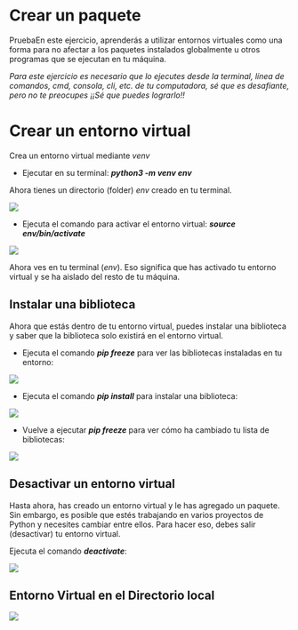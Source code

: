#   Crear un paquete
PruebaEn este ejercicio, aprenderás a utilizar entornos virtuales como una forma para no afectar a los paquetes instalados globalmente u otros programas que se ejecutan en tu máquina.

*Para este ejercicio es necesario que lo ejecutes desde la terminal, línea de comandos, cmd, consola, cli, etc. de tu computadora, sé que es desafíante, pero no te preocupes ¡¡Sé que puedes lograrlo!!*

# Crear un entorno virtual

Crea un entorno virtual mediante *venv*

- Ejecutar en su terminal: *__python3 -m venv env__*

Ahora tienes un directorio (folder) *env* creado en tu terminal.

<image src="https://github.com/josuevelaz/Katas-Launch-X/blob/josuevelaz-patch-1/Imagenes/Imagen%201.JPG">

- Ejecuta el comando para activar el entorno virtual: *__source env/bin/activate__*

<image src="https://github.com/josuevelaz/Katas-Launch-X/blob/josuevelaz-patch-1/Imagenes/Imagen%202.JPG">

Ahora ves en tu terminal (*env*). Eso significa que has activado tu entorno virtual y se ha aislado del resto de tu máquina.

## Instalar una biblioteca
Ahora que estás dentro de tu entorno virtual, puedes instalar una biblioteca y saber que la biblioteca solo existirá en el entorno virtual.

- Ejecuta el comando *__pip freeze__* para ver las bibliotecas instaladas en tu entorno:

<image src="https://github.com/josuevelaz/Katas-Launch-X/blob/josuevelaz-patch-1/Imagenes/Imagen%203.JPG">

- Ejecuta el comando *__pip install__* para instalar una biblioteca:

<image src="https://github.com/josuevelaz/Katas-Launch-X/blob/josuevelaz-patch-1/Imagenes/Imagen%204.JPG">

- Vuelve a ejecutar *__pip freeze__* para ver cómo ha cambiado tu lista de bibliotecas:

<image src="https://github.com/josuevelaz/Katas-Launch-X/blob/josuevelaz-patch-1/Imagenes/Imagen%205.JPG">

## Desactivar un entorno virtual

Hasta ahora, has creado un entorno virtual y le has agregado un paquete. Sin embargo, es posible que estés trabajando en varios proyectos de Python y necesites cambiar entre ellos. Para hacer eso, debes salir (desactivar) tu entorno virtual.

Ejecuta el comando *__deactivate__*:

<image src="https://github.com/josuevelaz/Katas-Launch-X/blob/josuevelaz-patch-1/Imagenes/Imagen%206.JPG">

## Entorno Virtual en el Directorio local

<image src="https://github.com/josuevelaz/Katas-Launch-X/blob/josuevelaz-patch-1/Imagenes/Imagen%207.JPG">



